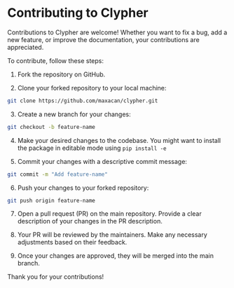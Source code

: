# Contributing to Clypher

Contributions to Clypher are welcome! Whether you want to fix a bug, add a new feature, or improve the documentation, your contributions are appreciated.

To contribute, follow these steps:

1. Fork the repository on GitHub.

2. Clone your forked repository to your local machine:

```bash
git clone https://github.com/maxacan/clypher.git
```

3. Create a new branch for your changes:

```bash
git checkout -b feature-name
```

4. Make your desired changes to the codebase. You might want to install the package in editable mode using `pip install -e`

5. Commit your changes with a descriptive commit message:

```bash
git commit -m "Add feature-name"
```


6. Push your changes to your forked repository:

```bash
git push origin feature-name
 ```


7. Open a pull request (PR) on the main repository. Provide a clear description of your changes in the PR description.

8. Your PR will be reviewed by the maintainers. Make any necessary adjustments based on their feedback.

9. Once your changes are approved, they will be merged into the main branch.

Thank you for your contributions!
